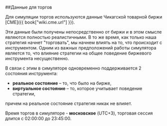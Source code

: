 ##Данные для торгов

Для симуляции торгов используются данные Чикагской товарной биржи [CME]({{ book["wiki.cme.url"] }}).

Эти данные были получены непосредственно от биржи и в этом смысле являются полностью реалистичными.
В то же время, как только наша стратегия начнет "торговать", мы начнем влиять на то, что происходит с инструментом.
Одним из важных предположений работы симулятора является то, что влияние стратегии на общее поведение биржевого инструмента несущественно.

В связи с этим в симуляторе одновременно поддерживается 2 состояния инструмента:
- **реальное состояние** – то, что было на бирже,
- **виртуальное состояние** – то, которое учитывает поведение стратегии,

причем на реальное состояние стратегия никак не влияет.

Время торгов в симуляторе - **московское** (UTC+3), торговая сессия длится с 02:00:00 до 23:45:00.
